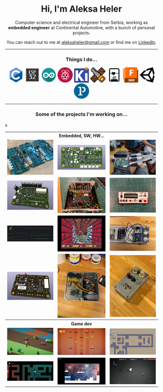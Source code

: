 <h1 align="center">Hi, I'm Aleksa Heler</h1>

<p align="center">
  Computer science and electrical engineer from Serbia, working as <b>embedded engineer</b> at Continental Automotive, with a bunch of personal projects.
</p>

<p align="center">
  You can reach out to me at <a href="mailto:aleksaheler@gmail.com" target="_blank" rel="noopener noreferrer">aleksaheler@gmail.com</a> or find me on <a href="https://linkedin.com/in/aleksa-heler-83223614b" target="_blank" rel="noopener noreferrer">LinkedIn</a>.
</p>

---

<h3 align="center">Things I do...</h3>

<p align="center"> 
  <a href="https://www.cprogramming.com/" target="_blank"><img src="pics/icons/c-language.svg" alt="C" width="50" height="50"/></a> 
  <a href="https://www.espressif.com/en/products/socs/esp32" target="_blank"><img src="pics/icons/esp32.png" alt="ESP32" width="50" height="50"/></a> 
  <a href="https://www.arduino.cc/" target="_blank"><img src="pics/icons/arduino.png" alt="Arduino" width="50" height="50"/></a> 
  <a href="https://www.raspberrypi.org/" target="_blank"><img src="pics/icons/raspberrypi.png" alt="Raspberry Pi" width="50" height="50"/></a>
  <a href="https://www.kicad.org/" target="_blank"><img src="pics/icons/kicad.png" alt="KiCAD" width="50" height="50"/></a> 
  <a href="https://github.com/AleksaHeler/woodworking" target="_blank"><img src="pics/icons/woodworking.png" alt="Woodworking" width="50" height="50"/></a> 
  <a href="https://www.klipper3d.org/" target="_blank"><img src="pics/icons/3dprint.svg" alt="3D Printing" width="50" height="50"/></a> 
  <a href="https://www.autodesk.com/products/fusion-360/overview" target="_blank"><img src="pics/icons/fusion.png" alt="Fusion 360" width="50" height="50"/></a> 
  <a href="https://unity.com/" target="_blank"><img src="pics/icons/unity.svg" alt="Unity" width="50" height="50"/></a> 
  <a href="https://processing.org/" target="_blank"><img src="pics/icons/processing.png" alt="Processing" width="50" height="50"/></a> 
</p>

---

<h3 align="center">Some of the projects I'm working on...</h3>

<table>
  <tr>
    <th colspan="3" align="center">Embedded, SW, HW...</th>
  </tr>
  <tr>
    <!-- OpenHand -->
    <td width="33%"><a href="https://github.com/AleksaHeler/ProstheticHand"><img src="pics/open_hand_pcb.jpg" alt="OpenHand PCB"/></a></td>
    <td width="34%"><a href="https://github.com/AleksaHeler/ProstheticHand"><img src="pics/open_hand_pcb_model.png" alt="OpenHand PCB"/></a></td>
    <td><a href="https://github.com/AleksaHeler/ProstheticHand"><img src="pics/openhand_mounted.jpg" alt="OpenHand"/></a></td>
  </tr>
  <tr>
    <!-- DC Load -->
    <td><a href="https://github.com/AleksaHeler/Programmable-DC-Load"><img src="pics/dc_load_pcb_model.png" alt="Programmable DC Load"/></a></td>
    <td><a href="https://github.com/AleksaHeler/Programmable-DC-Load"><img src="pics/assembled_device.png" alt="Programmable DC Load"/></a></td>
    <td><a href="https://github.com/AleksaHeler/Programmable-DC-Load"><img src="pics/front_panel_printed.jpg" alt="Programmable DC Load"/></a></td>
  </tr>
  <tr>
    <!-- FlexNode, Wolfenstein port to emulator, ??? -->
    <td><a href="https://github.com/AleksaHeler/FlexNode"><img src="pics/flexnode_readings.png" alt="FlexNode POC readings"/></a></td>
    <td><a href="https://github.com/AleksaHeler/FTN-LPRS2-Emulator"><img src="pics/wolfenstein.jpg" alt="Wolfenstein port to custom emulator"/></a></td>
    <td><a href="https://github.com/AleksaHeler/FlexNode"><img src="pics/node_poc_2.jpg" alt="FlexNode"/></a></td>
  </tr>
  <tr>s
    <!-- Marshall Guv'nor -->
    <td><a href="https://github.com/AleksaHeler/Marshall-Guvnor"><img src="pics/marshall_pcb_model.png" alt="Marshall Guv'nor Guitar Pedal"/></a></td>
    <td><a href="https://github.com/AleksaHeler/Marshall-Guvnor"><img src="pics/marshall_building.jpg" alt="Marshall Guv'nor Guitar Pedal"/></a></td>
    <td><a href="https://github.com/AleksaHeler/Marshall-Guvnor"><img src="pics/marshall_finished_pedal.jpg" alt="Marshall Guv'nor Guitar Pedal"/></a></td>
  </tr>
  <tr>
    <th colspan="3" align="center">Game dev</th>
  </tr>
  <tr>
    <!-- Unity games -->
    <td><a href="https://github.com/AleksaHeler/Unity-Crossy-Road"><img src="pics/unity_crossy_road.png" alt="Unity game - Crossy Road"/></a></td>
    <td><a href="https://github.com/AleksaHeler/Unity-Void"><img src="pics/unity_void.png" alt="Unity game - Void"/></a></td>
    <td><a href="https://github.com/AleksaHeler/Unity-Altercell"><img src="pics/unity_altercell.png" alt="Unity game - Altercell"/></a></td>
  </tr>
  <tr>
    <td><a href="https://github.com/AleksaHeler/Unity-MazeEscape"><img src="pics/unity_maze_escape.png" alt="Unity game - Maze Escape"/></a></td>
    <td><a href="https://github.com/AleksaHeler/Unity-Space-Escape"><img src="pics/unity_space_escape.png" alt="Unity game - Space Escape"/></a></td>
    <td><a href="https://github.com/AleksaHeler/Unity-Dungeon-Game"><img src="pics/unity_dungeon.png" alt="Unity game - Darkest Dungeon"/></a></td>
  </tr>
</table>

